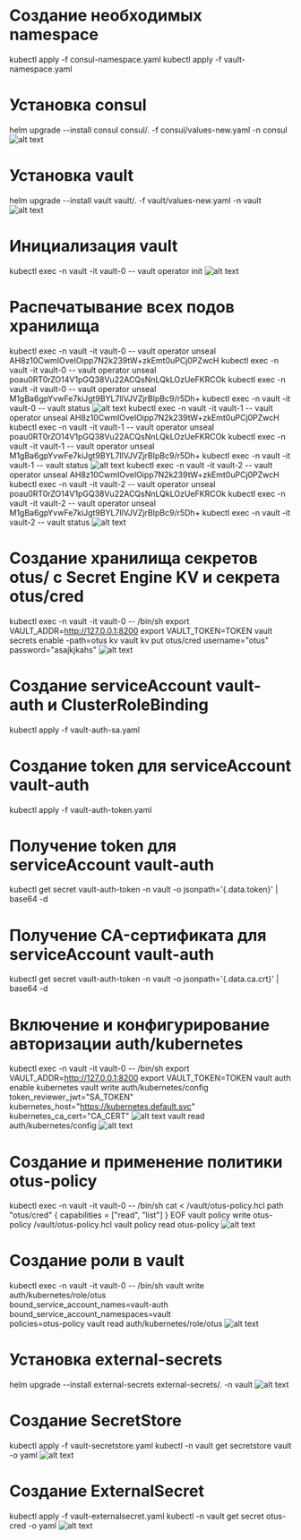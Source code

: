 # Создание необходимых namespace
kubectl apply -f consul-namespace.yaml
kubectl apply -f vault-namespace.yaml

# Установка consul
helm upgrade --install consul consul/. -f consul/values-new.yaml -n consul
![alt text](images/image.png)

# Установка vault
helm upgrade --install vault vault/. -f vault/values-new.yaml -n vault
![alt text](images/image-1.png)

# Инициализация vault
kubectl exec -n vault -it vault-0 -- vault operator init
![alt text](images/image-2.png)

# Распечатывание всех подов хранилища
kubectl exec -n vault -it vault-0 -- vault operator unseal AH8z10CwmIOveIOipp7N2k239tW+zkEmt0uPCj0PZwcH
kubectl exec -n vault -it vault-0 -- vault operator unseal poau0RT0rZO14V1pGQ38Vu22ACQsNnLQkLOzUeFKRCOk
kubectl exec -n vault -it vault-0 -- vault operator unseal M1gBa6gpYvwFe7kiJgt9BYL7llVJVZjrBIpBc9/r5Dh+
kubectl exec -n vault -it vault-0 -- vault status
![alt text](images/image-3.png)
kubectl exec -n vault -it vault-1 -- vault operator unseal AH8z10CwmIOveIOipp7N2k239tW+zkEmt0uPCj0PZwcH
kubectl exec -n vault -it vault-1 -- vault operator unseal poau0RT0rZO14V1pGQ38Vu22ACQsNnLQkLOzUeFKRCOk
kubectl exec -n vault -it vault-1 -- vault operator unseal M1gBa6gpYvwFe7kiJgt9BYL7llVJVZjrBIpBc9/r5Dh+
kubectl exec -n vault -it vault-1 -- vault status
![alt text](images/image-4.png)
kubectl exec -n vault -it vault-2 -- vault operator unseal AH8z10CwmIOveIOipp7N2k239tW+zkEmt0uPCj0PZwcH
kubectl exec -n vault -it vault-2 -- vault operator unseal poau0RT0rZO14V1pGQ38Vu22ACQsNnLQkLOzUeFKRCOk
kubectl exec -n vault -it vault-2 -- vault operator unseal M1gBa6gpYvwFe7kiJgt9BYL7llVJVZjrBIpBc9/r5Dh+
kubectl exec -n vault -it vault-2 -- vault status
![alt text](images/image-5.png)

# Создание хранилища секретов otus/ с Secret Engine KV и секрета otus/cred
kubectl exec -n vault -it vault-0 -- /bin/sh
export VAULT_ADDR=http://127.0.0.1:8200
export VAULT_TOKEN=TOKEN
vault secrets enable -path=otus kv
vault kv put otus/cred username="otus" password="asajkjkahs"
![alt text](images/image-6.png)

# Создание serviceAccount vault-auth и ClusterRoleBinding
kubectl apply -f vault-auth-sa.yaml

# Создание token для serviceAccount vault-auth
kubectl apply -f vault-auth-token.yaml

# Получение token для serviceAccount vault-auth
kubectl get secret vault-auth-token -n vault -o jsonpath='{.data.token}' | base64 -d

# Получение CA-сертификата для serviceAccount vault-auth
kubectl get secret vault-auth-token -n vault -o jsonpath='{.data.ca\.crt}' | base64 -d

# Включение и конфигурирование авторизации auth/kubernetes
kubectl exec -n vault -it vault-0 -- /bin/sh
export VAULT_ADDR=http://127.0.0.1:8200
export VAULT_TOKEN=TOKEN
vault auth enable kubernetes
vault write auth/kubernetes/config \
    token_reviewer_jwt="SA_TOKEN" \
    kubernetes_host="https://kubernetes.default.svc" \
    kubernetes_ca_cert="CA_CERT"
![alt text](images/image-7.png)
vault read auth/kubernetes/config
![alt text](images/image-8.png)

# Создание и применение политики otus-policy
kubectl exec -n vault -it vault-0 -- /bin/sh
cat <<EOF > /vault/otus-policy.hcl
path "otus/cred" {
  capabilities = ["read", "list"]
}
EOF
vault policy write otus-policy /vault/otus-policy.hcl
vault policy read otus-policy
![alt text](images/image-9.png)

# Создание роли в vault
kubectl exec -n vault -it vault-0 -- /bin/sh
vault write auth/kubernetes/role/otus \
    bound_service_account_names=vault-auth \
    bound_service_account_namespaces=vault \
    policies=otus-policy
vault read auth/kubernetes/role/otus
![alt text](images/image-10.png)

# Установка external-secrets
helm upgrade --install external-secrets external-secrets/. -n vault
![alt text](images/image-11.png)

# Создание SecretStore
kubectl apply -f vault-secretstore.yaml
kubectl -n vault get secretstore vault -o yaml
![alt text](images/image-12.png)

# Создание ExternalSecret
kubectl apply -f vault-externalsecret.yaml
kubectl -n vault get secret otus-cred -o yaml
![alt text](images/image-13.png)